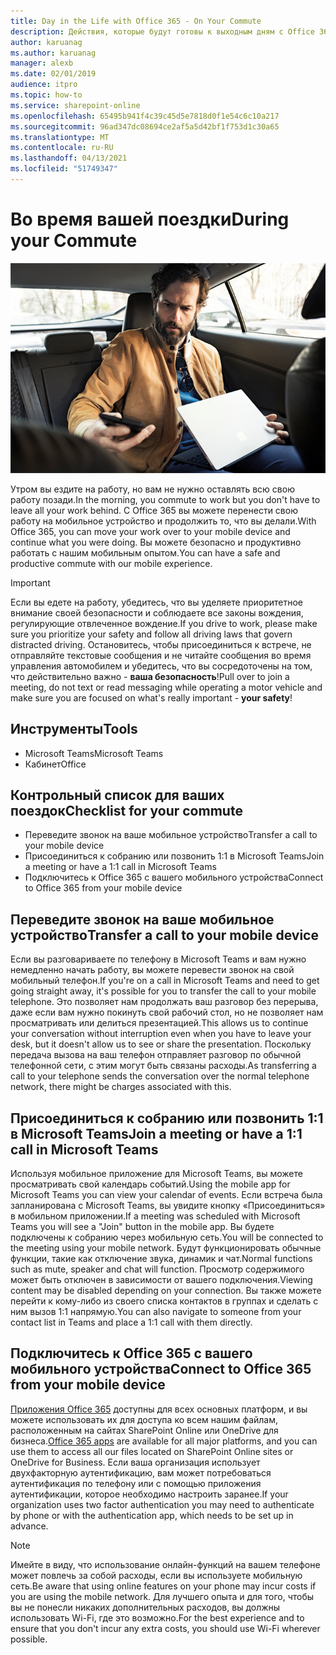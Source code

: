 ```yaml
---
title: Day in the Life with Office 365 - On Your Commute
description: Действия, которые будут готовы к выходным дням с Office 365.
author: karuanag
ms.author: karuanag
manager: alexb
ms.date: 02/01/2019
audience: itpro
ms.topic: how-to
ms.service: sharepoint-online
ms.openlocfilehash: 65495b941f4c39c45d5e7818d0f1e54c6c10a217
ms.sourcegitcommit: 96ad347dc08694ce2af5a5d42bf1f753d1c30a65
ms.translationtype: MT
ms.contentlocale: ru-RU
ms.lasthandoff: 04/13/2021
ms.locfileid: "51749347"
---
```

# <a name="during-your-commute"></a><span data-ttu-id="981b0-103">Во время вашей поездки</span><span class="sxs-lookup"><span data-stu-id="981b0-103">During your Commute</span></span>

![Поездка визуальная](media/ditl_commute.png)

<span data-ttu-id="981b0-105">Утром вы ездите на работу, но вам не нужно оставлять всю свою работу позади.</span><span class="sxs-lookup"><span data-stu-id="981b0-105">In the morning, you commute to work but you don't have to leave all your work behind.</span></span> <span data-ttu-id="981b0-106">С Office 365 вы можете перенести свою работу на мобильное устройство и продолжить то, что вы делали.</span><span class="sxs-lookup"><span data-stu-id="981b0-106">With Office 365, you can move your work over to your mobile device and continue what you were doing.</span></span>  <span data-ttu-id="981b0-107">Вы можете безопасно и продуктивно работать с нашим мобильным опытом.</span><span class="sxs-lookup"><span data-stu-id="981b0-107">You can have a safe and productive commute with our mobile experience.</span></span>  

> [!IMPORTANT]
> <span data-ttu-id="981b0-108">Если вы едете на работу, убедитесь, что вы уделяете приоритетное внимание своей безопасности и соблюдаете все законы вождения, регулирующие отвлеченное вождение.</span><span class="sxs-lookup"><span data-stu-id="981b0-108">If you drive to work, please make sure you prioritize your safety and follow all driving laws that govern distracted driving.</span></span> <span data-ttu-id="981b0-109">Остановитесь, чтобы присоединиться к встрече, не отправляйте текстовые сообщения и не читайте сообщения во время управления автомобилем и убедитесь, что вы сосредоточены на том, что действительно важно - **ваша безопасность**!</span><span class="sxs-lookup"><span data-stu-id="981b0-109">Pull over to join a meeting, do not text or read messaging while operating a motor vehicle and make sure you are focused on what's really important - **your safety**!</span></span>


## <a name="tools"></a><span data-ttu-id="981b0-110">Инструменты</span><span class="sxs-lookup"><span data-stu-id="981b0-110">Tools</span></span>
- <span data-ttu-id="981b0-111">Microsoft Teams</span><span class="sxs-lookup"><span data-stu-id="981b0-111">Microsoft Teams</span></span>
- <span data-ttu-id="981b0-112">Кабинет</span><span class="sxs-lookup"><span data-stu-id="981b0-112">Office</span></span> 

## <a name="checklist-for-your-commute"></a><span data-ttu-id="981b0-113">Контрольный список для ваших поездок</span><span class="sxs-lookup"><span data-stu-id="981b0-113">Checklist for your commute</span></span>
- <span data-ttu-id="981b0-114">Переведите звонок на ваше мобильное устройство</span><span class="sxs-lookup"><span data-stu-id="981b0-114">Transfer a call to your mobile device</span></span>
- <span data-ttu-id="981b0-115">Присоединиться к собранию или позвонить 1:1 в Microsoft Teams</span><span class="sxs-lookup"><span data-stu-id="981b0-115">Join a meeting or have a 1:1 call in Microsoft Teams</span></span>
- <span data-ttu-id="981b0-116">Подключитесь к Office 365 с вашего мобильного устройства</span><span class="sxs-lookup"><span data-stu-id="981b0-116">Connect to Office 365 from your mobile device</span></span>
 
## <a name="transfer-a-call-to-your-mobile-device"></a><span data-ttu-id="981b0-117">Переведите звонок на ваше мобильное устройство</span><span class="sxs-lookup"><span data-stu-id="981b0-117">Transfer a call to your mobile device</span></span>
<span data-ttu-id="981b0-118">Если вы разговариваете по телефону в Microsoft Teams и вам нужно немедленно начать работу, вы можете перевести звонок на свой мобильный телефон.</span><span class="sxs-lookup"><span data-stu-id="981b0-118">If you're on a call in Microsoft Teams and need to get going straight away, it's possible for you to transfer the call to your mobile telephone.</span></span> <span data-ttu-id="981b0-119">Это позволяет нам продолжать ваш разговор без перерыва, даже если вам нужно покинуть свой рабочий стол, но не позволяет нам просматривать или делиться презентацией.</span><span class="sxs-lookup"><span data-stu-id="981b0-119">This allows us to continue your conversation without interruption even when you have to leave your desk, but it doesn't allow us to see or share the presentation.</span></span> <span data-ttu-id="981b0-120">Поскольку передача вызова на ваш телефон отправляет разговор по обычной телефонной сети, с этим могут быть связаны расходы.</span><span class="sxs-lookup"><span data-stu-id="981b0-120">As transferring a call to your telephone sends the conversation over the normal telephone network, there might be charges associated with this.</span></span>

## <a name="join-a-meeting-or-have-a-11-call-in-microsoft-teams"></a><span data-ttu-id="981b0-121">Присоединиться к собранию или позвонить 1:1 в Microsoft Teams</span><span class="sxs-lookup"><span data-stu-id="981b0-121">Join a meeting or have a 1:1 call in Microsoft Teams</span></span>
<span data-ttu-id="981b0-122">Используя мобильное приложение для Microsoft Teams, вы можете просматривать свой календарь событий.</span><span class="sxs-lookup"><span data-stu-id="981b0-122">Using the mobile app for Microsoft Teams you can view your calendar of events.</span></span>  <span data-ttu-id="981b0-123">Если встреча была запланирована с Microsoft Teams, вы увидите кнопку «Присоединиться» в мобильном приложении.</span><span class="sxs-lookup"><span data-stu-id="981b0-123">If a meeting was scheduled with Microsoft Teams you will see a "Join" button in the mobile app.</span></span> <span data-ttu-id="981b0-124">Вы будете подключены к собранию через мобильную сеть.</span><span class="sxs-lookup"><span data-stu-id="981b0-124">You will be connected to the meeting using your mobile network.</span></span>  <span data-ttu-id="981b0-125">Будут функционировать обычные функции, такие как отключение звука, динамик и чат.</span><span class="sxs-lookup"><span data-stu-id="981b0-125">Normal functions such as mute, speaker and chat will function.</span></span>  <span data-ttu-id="981b0-126">Просмотр содержимого может быть отключен в зависимости от вашего подключения.</span><span class="sxs-lookup"><span data-stu-id="981b0-126">Viewing content may be disabled depending on your connection.</span></span> <span data-ttu-id="981b0-127">Вы также можете перейти к кому-либо из своего списка контактов в группах и сделать с ним вызов 1:1 напрямую.</span><span class="sxs-lookup"><span data-stu-id="981b0-127">You can also navigate to someone from your contact list in Teams and place a 1:1 call with them directly.</span></span> 

## <a name="connect-to-office-365-from-your-mobile-device"></a><span data-ttu-id="981b0-128">Подключитесь к Office 365 с вашего мобильного устройства</span><span class="sxs-lookup"><span data-stu-id="981b0-128">Connect to Office 365 from your mobile device</span></span>
<span data-ttu-id="981b0-129">[Приложения Office 365](https://support.office.com/article/set-up-office-apps-and-email-on-a-mobile-device-7dabb6cb-0046-40b6-81fe-767e0b1f014f?ui=en-US&rs=en-US&ad=US) доступны для всех основных платформ, и вы можете использовать их для доступа ко всем нашим файлам, расположенным на сайтах SharePoint Online или OneDrive для бизнеса.</span><span class="sxs-lookup"><span data-stu-id="981b0-129">[Office 365 apps](https://support.office.com/article/set-up-office-apps-and-email-on-a-mobile-device-7dabb6cb-0046-40b6-81fe-767e0b1f014f?ui=en-US&rs=en-US&ad=US) are available for all major platforms, and you can use them to access all our files located on SharePoint Online sites or OneDrive for Business.</span></span> <span data-ttu-id="981b0-130">Если ваша организация использует двухфакторную аутентификацию, вам может потребоваться аутентификация по телефону или с помощью приложения аутентификации, которое необходимо настроить заранее.</span><span class="sxs-lookup"><span data-stu-id="981b0-130">If your organization uses two factor authentication you may need to authenticate by phone or with the authentication app, which needs to be set up in advance.</span></span>  

> [!NOTE]
> <span data-ttu-id="981b0-131">Имейте в виду, что использование онлайн-функций на вашем телефоне может повлечь за собой расходы, если вы используете мобильную сеть.</span><span class="sxs-lookup"><span data-stu-id="981b0-131">Be aware that using online features on your phone may incur costs if you are using the mobile network.</span></span> <span data-ttu-id="981b0-132">Для лучшего опыта и для того, чтобы вы не понесли никаких дополнительных расходов, вы должны использовать Wi-Fi, где это возможно.</span><span class="sxs-lookup"><span data-stu-id="981b0-132">For the best experience and to ensure that you don't incur any extra costs, you should use Wi-Fi wherever possible.</span></span>
